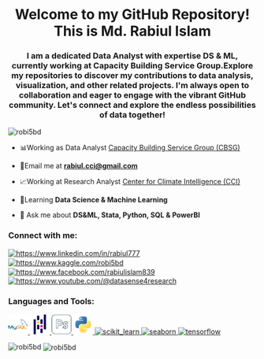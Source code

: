<h1 align="center">Welcome to my GitHub Repository! This is Md. Rabiul Islam</h1>
<h3 align="center">I am a dedicated Data Analyst with expertise DS & ML, currently working at Capacity Building Service Group.Explore my repositories to discover my contributions to data analysis, visualization, and other related projects. I'm always open to collaboration and eager to engage with the vibrant GitHub community. Let's connect and explore the endless possibilities of data together!</h3>

<p align="left"> <img src="https://komarev.com/ghpvc/?username=robi5bd&label=Profile%20views&color=0e75b6&style=flat" alt="robi5bd" /> </p>

- 📊Working as Data Analyst [Capacity Building Service Group (CBSG)](https://cbsg-bd.org/staff.php)

- 📧Email me at **rabiul.cci@gmail.com**

- 📈Working at Research Analyst [Center for Climate Intelligence (CCI)](https://climateintelligence.center/team/)

- 📒Learning **Data Science & Machine Learning**

- 💬 Ask me about **DS&ML, Stata, Python, SQL & PowerBI**

<h3 align="left">Connect with me:</h3>
<p align="left">
<a href="https://linkedin.com/in/https://www.linkedin.com/in/rabiul777" target="blank"><img align="center" src="https://raw.githubusercontent.com/rahuldkjain/github-profile-readme-generator/master/src/images/icons/Social/linked-in-alt.svg" alt="https://www.linkedin.com/in/rabiul777" height="30" width="40" /></a>
<a href="https://kaggle.com/https://www.kaggle.com/robi5bd" target="blank"><img align="center" src="https://raw.githubusercontent.com/rahuldkjain/github-profile-readme-generator/master/src/images/icons/Social/kaggle.svg" alt="https://www.kaggle.com/robi5bd" height="30" width="40" /></a>
<a href="https://fb.com/https://www.facebook.com/rabiulislam839" target="blank"><img align="center" src="https://raw.githubusercontent.com/rahuldkjain/github-profile-readme-generator/master/src/images/icons/Social/facebook.svg" alt="https://www.facebook.com/rabiulislam839" height="30" width="40" /></a>
<a href="https://www.youtube.com/c/https://www.youtube.com/@datasense4research" target="blank"><img align="center" src="https://raw.githubusercontent.com/rahuldkjain/github-profile-readme-generator/master/src/images/icons/Social/youtube.svg" alt="https://www.youtube.com/@datasense4research" height="30" width="40" /></a>
</p>

<h3 align="left">Languages and Tools:</h3>
<p align="left"> <a href="https://www.mysql.com/" target="_blank" rel="noreferrer"> <img src="https://raw.githubusercontent.com/devicons/devicon/master/icons/mysql/mysql-original-wordmark.svg" alt="mysql" width="40" height="40"/> </a> <a href="https://pandas.pydata.org/" target="_blank" rel="noreferrer"> <img src="https://raw.githubusercontent.com/devicons/devicon/2ae2a900d2f041da66e950e4d48052658d850630/icons/pandas/pandas-original.svg" alt="pandas" width="40" height="40"/> </a> <a href="https://www.photoshop.com/en" target="_blank" rel="noreferrer"> <img src="https://raw.githubusercontent.com/devicons/devicon/master/icons/photoshop/photoshop-line.svg" alt="photoshop" width="40" height="40"/> </a> <a href="https://www.python.org" target="_blank" rel="noreferrer"> <img src="https://raw.githubusercontent.com/devicons/devicon/master/icons/python/python-original.svg" alt="python" width="40" height="40"/> </a> <a href="https://scikit-learn.org/" target="_blank" rel="noreferrer"> <img src="https://upload.wikimedia.org/wikipedia/commons/0/05/Scikit_learn_logo_small.svg" alt="scikit_learn" width="40" height="40"/> </a> <a href="https://seaborn.pydata.org/" target="_blank" rel="noreferrer"> <img src="https://seaborn.pydata.org/_images/logo-mark-lightbg.svg" alt="seaborn" width="40" height="40"/> </a> <a href="https://www.tensorflow.org" target="_blank" rel="noreferrer"> <img src="https://www.vectorlogo.zone/logos/tensorflow/tensorflow-icon.svg" alt="tensorflow" width="40" height="40"/> </a> </p>

<p><img align="left" src="https://github-readme-stats.vercel.app/api/top-langs?username=robi5bd&show_icons=true&locale=en&layout=compact" alt="robi5bd" /></p>

<p>&nbsp;<img align="center" src="https://github-readme-stats.vercel.app/api?username=robi5bd&show_icons=true&locale=en" alt="robi5bd" /></p>

